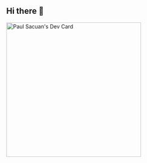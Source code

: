 ## Hi there 👋

<!--
**paulsacuan/paulsacuan** is a ✨ _special_ ✨ repository because its `README.md` (this file) appears on your GitHub profile.

Here are some ideas to get you started:

- 🔭 I’m currently working on ...
- 🌱 I’m currently learning ...
- 👯 I’m looking to collaborate on ...
- 🤔 I’m looking for help with ...
- 💬 Ask me about ...
- 📫 How to reach me: ...
- 😄 Pronouns: ...
- ⚡ Fun fact: ...
-->

<a href="https://app.daily.dev/lyzeofkiel"><img src="https://api.daily.dev/devcards/v2/xltY50AdjKMLnYBUONEWq.png?r=ji7&type=default" width="356" alt="Paul Sacuan's Dev Card"/></a>
